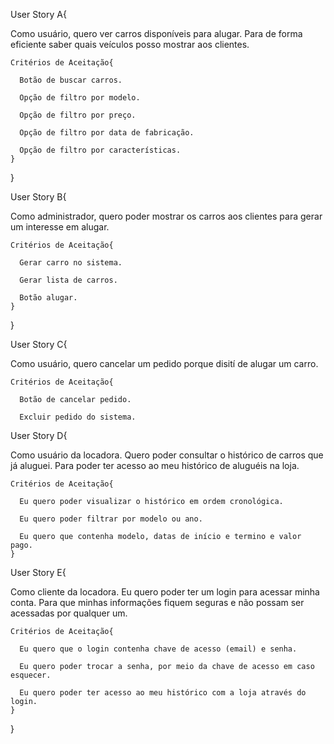 User Story A{

  Como usuário, quero ver carros disponíveis para alugar.
  Para de forma eficiente saber quais veículos posso mostrar aos clientes.
  
    Critérios de Aceitação{
    
      Botão de buscar carros.
      
      Opção de filtro por modelo.
      
      Opção de filtro por preço.
      
      Opção de filtro por data de fabricação.
      
      Opção de filtro por características.
    }
  
}

User Story B{

  Como administrador, quero poder mostrar
  os carros aos clientes para gerar um
  interesse em alugar.
  
    Critérios de Aceitação{
    
      Gerar carro no sistema.
      
      Gerar lista de carros.
      
      Botão alugar.
    }
  
}

User Story C{

  Como usuário, quero cancelar um pedido
  porque disití de alugar um carro.
  
    Critérios de Aceitação{
  
      Botão de cancelar pedido.
    
      Excluir pedido do sistema.
      
 User Story D{

 Como usuário da locadora. Quero poder consultar o histórico de carros que já aluguei. 
 Para poder ter acesso ao meu histórico de aluguéis na loja.
  
    Critérios de Aceitação{
  
      Eu quero poder visualizar o histórico em ordem cronológica.
      
      Eu quero poder filtrar por modelo ou ano.
      
      Eu quero que contenha modelo, datas de início e termino e valor pago.
    }
    
 User Story E{

 Como cliente da locadora. Eu quero poder ter um login para acessar minha conta. 
 Para que minhas informações fiquem seguras e não possam ser acessadas por qualquer um.

    Critérios de Aceitação{
  
      Eu quero que o login contenha chave de acesso (email) e senha.
      
      Eu quero poder trocar a senha, por meio da chave de acesso em caso esquecer.
      
      Eu quero poder ter acesso ao meu histórico com a loja através do login.
    }
  
}
